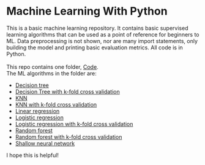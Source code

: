 # Machine Learning With Python
This is a basic machine learning repository. It contains basic supervised learning algorithms that can be used as a point of reference for beginners to ML. Data preprocessing is not shown, nor are many import statements, only building the model and printing basic evaluation metrics. All code is in Python.
<br><br>This repo contains one folder, [Code](https://github.com/TylerLynch1/Machine-learning-with-python/tree/ea2a6dada31db11a9f6cd5dc74961d65fae5225a/Code).
<br>The ML algorithms in the folder are:
- [Decision tree](https://github.com/TylerLynch1/Machine-learning-with-python/blob/3b18f8078eeb16fdf029968f26f947d445bd8eca/Code/DecisionTree.py)
- [Decision Tree with k-fold cross validation](https://github.com/TylerLynch1/Machine-learning-with-python/blob/3b18f8078eeb16fdf029968f26f947d445bd8eca/Code/DecisionTreeWithK-Fold.py)
- [KNN](https://github.com/TylerLynch1/Machine-learning-with-python/blob/3b18f8078eeb16fdf029968f26f947d445bd8eca/Code/KNN.py)
- [KNN with k-fold cross validation](https://github.com/TylerLynch1/Machine-learning-with-python/blob/3b18f8078eeb16fdf029968f26f947d445bd8eca/Code/KNNWithK-Fold.py)
- [Linear regression](https://github.com/TylerLynch1/Machine-learning-with-python/blob/3b18f8078eeb16fdf029968f26f947d445bd8eca/Code/LinearRegression.py)
- [Logistic regression](https://github.com/TylerLynch1/Machine-learning-with-python/blob/3b18f8078eeb16fdf029968f26f947d445bd8eca/Code/LogisticRegression.py)
- [Logistic regression with k-fold cross validation](https://github.com/TylerLynch1/Machine-learning-with-python/blob/3b18f8078eeb16fdf029968f26f947d445bd8eca/Code/LogisticRegressionWithK-Fold.py)
- [Random forest](https://github.com/TylerLynch1/Machine-learning-with-python/blob/3b18f8078eeb16fdf029968f26f947d445bd8eca/Code/RandomForest.py)
- [Random forest with k-fold cross validation](https://github.com/TylerLynch1/Machine-learning-with-python/blob/3b18f8078eeb16fdf029968f26f947d445bd8eca/Code/RandomForestWithK-Fold.py)
- [Shallow neural network](https://github.com/TylerLynch1/Machine-learning-with-python/blob/3b18f8078eeb16fdf029968f26f947d445bd8eca/Code/ShallowNN.py)

I hope this is helpful!
